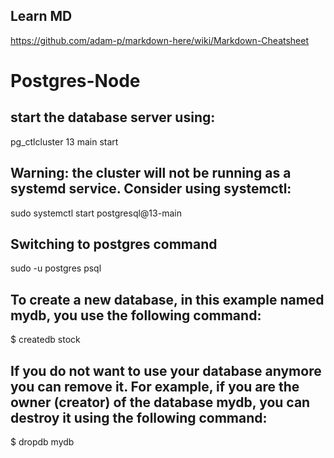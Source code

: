 ## Learn MD 

https://github.com/adam-p/markdown-here/wiki/Markdown-Cheatsheet

# Postgres-Node
## start the database server using:
pg_ctlcluster 13 main start

## Warning: the cluster will not be running as a systemd service. Consider using systemctl:
sudo systemctl start postgresql@13-main

## Switching to postgres command
sudo -u postgres psql

## To create a new database, in this example named mydb, you use the following command:
$ createdb stock

## If you do not want to use your database anymore you can remove it. For example, if you are the owner (creator) of the database mydb, you can destroy it using the following command:
$ dropdb mydb